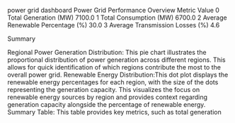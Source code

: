 power grid dashboard 
Power Grid Performance Overview   Metric   Value
0             Total Generation (MW)  7100.0
1            Total Consumption (MW)  6700.0
2  Average Renewable Percentage (%)    30.0
3   Average Transmission Losses (%)     4.6

 Summary 

Regional Power Generation Distribution: This pie chart illustrates the proportional distribution of power generation across different regions.  This allows for quick identification of which regions contribute the most to the overall power grid.
Renewable Energy Distribution:This dot plot displays the renewable energy percentages for each region, with the size of the dots representing the generation capacity.  This visualizes the focus on renewable energy sources by region and provides context regarding generation capacity alongside the percentage of renewable energy.
Summary Table: This table provides key metrics, such as total generation
